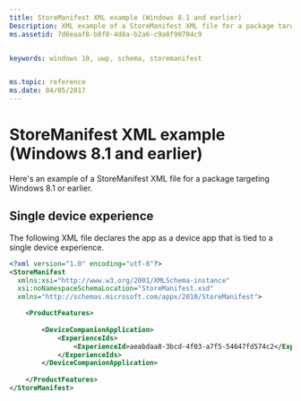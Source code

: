 ```yaml
---
title: StoreManifest XML example (Windows 8.1 and earlier)
Description: XML example of a StoreManifest XML file for a package targeting Windows 8.1 or earlier.
ms.assetid: 7d6eaaf8-b0f0-4d8a-b2a6-c9a8f90704c9


keywords: windows 10, uwp, schema, storemanifest


ms.topic: reference
ms.date: 04/05/2017
---
```


# StoreManifest XML example (Windows 8.1 and earlier)


Here's an example of a StoreManifest XML file for a package targeting Windows 8.1 or earlier.

## Single device experience


The following XML file declares the app as a device app that is tied to a single device experience.

```XML
<?xml version="1.0" encoding="utf-8"?>
<StoreManifest
  xmlns:xsi="http://www.w3.org/2001/XMLSchema-instance"
  xsi:noNamespaceSchemaLocation="StoreManifest.xsd"
  xmlns="http://schemas.microsoft.com/appx/2010/StoreManifest">

    <ProductFeatures>
        
        <DeviceCompanionApplication>
            <ExperienceIds>
                <ExperienceId>aeabdaa8-3bcd-4f03-a7f5-54647fd574c2</ExperienceId>
            </ExperienceIds>
        </DeviceCompanionApplication>
                
    </ProductFeatures>
</StoreManifest>
```

 

 



